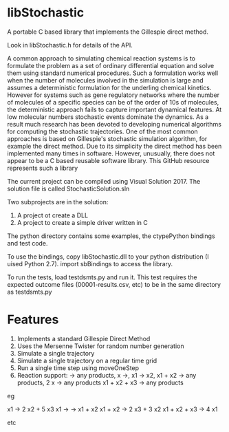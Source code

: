 # libStochastic
A portable C based library that implements the Gillespie direct method. 

Look in libStochastic.h for details of the API.

A common approach to simulating chemical reaction systems is to formulate the problem as a set of ordinary differential equation and solve them using standard numerical procedures. Such a formulation works well when the number of molecules involved in the simulation is large and assumes a deterministic formulation for the underling chemical kinetics. However for systems such as gene regulatory networks where the number of molecules of a specific species can be of the order of 10s of molecules, the deterministic approach fails to capture important dynamical features. At low molecular numbers stochastic events dominate the dynamics. As a result much research has been devoted to developing numerical algorithms for computing the stochastic trajectories. One of the most common approaches is based on Gillespie's stochastic simulation algorithm, for example the direct method. Due to its simplicity the direct method has been implemented many times in software. However, unusually, there does not appear to be a C based reusable software library. This GitHub resource represents such a library

The current project can be compiled using Visual Solution 2017. The solution file is called StochasticSolution.sln

Two subprojects are in the solution:

1. A project ot create a DLL
2. A project to create a simple driver written in C

The python directory contains some examples, the ctypePython bindings and test code.

To use the bindings, copy libStochastic.dll to your python distribution (I uised Python 2.7). import sbBindings to access the library.

To run the tests, load testdsmts.py and run it. This test requires the expected outcome files (00001-results.csv, etc) to be in the same directory as testdsmts.py 

Features
========

1. Implements a standard Gillespie Direct Method
2. Uses the Mersenne Twister for random number generation
3. Simulate a single trajectory
4. Simulate a single trajectory on a regular time grid
5. Run a single time step using moveOneStep
6. Reaction support: -> any products, x ->, x1 -> x2, x1 + x2 -> any products, 2 x -> any products x1 + x2 + x3 -> any products

eg

x1 -> 2 x2 + 5 x3
x1 -> 
-> x1 + x2
x1 + x2 -> 2 x3 + 3 x2
x1 + x2 + x3 -> 4 x1

etc

